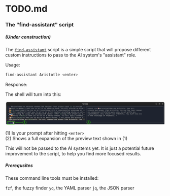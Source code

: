 <!-- markdownlint-disable MD001 -->
# TODO.md

### The "find-assistant" script

##### (Under construction)

The [`find-assistant`](find-assistant) script is a simple script that will propose different custom instructions to pass to the AI system's "assistant" role.

Usage:

```bash
find-assistant Aristotle <enter>
```

Response:

The shell will turn into this:

![terminal window screenshot](resources/find-assistant-screenshot-terminalwindow-ann.png)

(1) Is your prompt after hitting `<enter>`  
(2) Shows a full expansion of the preview text shown in (1)

This will not be passed to the AI systems yet. It is just a potential future improvement to the script, to help you find  more focused results.

##### Prerequsites

These command line tools must be installed:

`fzf`, the fuzzy finder
`yq`, the YAML parser
`jq`, the JSON parser
